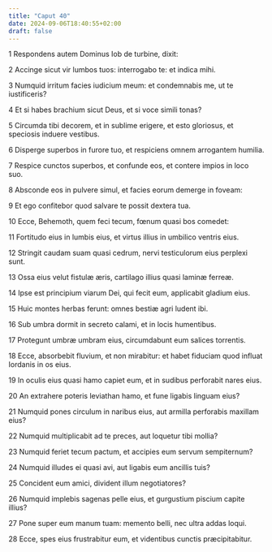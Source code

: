 ```yaml
---
title: "Caput 40"
date: 2024-09-06T18:40:55+02:00
draft: false
---
```




1 Respondens autem Dominus Iob de turbine, dixit:

2 Accinge sicut vir lumbos tuos: interrogabo te: et indica mihi.

3 Numquid irritum facies iudicium meum: et condemnabis me, ut te iustificeris?

4 Et si habes brachium sicut Deus, et si voce simili tonas?

5 Circumda tibi decorem, et in sublime erigere, et esto gloriosus, et speciosis induere vestibus.

6 Disperge superbos in furore tuo, et respiciens omnem arrogantem humilia.

7 Respice cunctos superbos, et confunde eos, et contere impios in loco suo.

8 Absconde eos in pulvere simul, et facies eorum demerge in foveam:

9 Et ego confitebor quod salvare te possit dextera tua.

10 Ecce, Behemoth, quem feci tecum, fœnum quasi bos comedet:

11 Fortitudo eius in lumbis eius, et virtus illius in umbilico ventris eius.

12 Stringit caudam suam quasi cedrum, nervi testiculorum eius perplexi sunt.

13 Ossa eius velut fistulæ æris, cartilago illius quasi laminæ ferreæ.

14 Ipse est principium viarum Dei, qui fecit eum, applicabit gladium eius.

15 Huic montes herbas ferunt: omnes bestiæ agri ludent ibi.

16 Sub umbra dormit in secreto calami, et in locis humentibus.

17 Protegunt umbræ umbram eius, circumdabunt eum salices torrentis.

18 Ecce, absorbebit fluvium, et non mirabitur: et habet fiduciam quod influat Iordanis in os eius.

19 In oculis eius quasi hamo capiet eum, et in sudibus perforabit nares eius.

20 An extrahere poteris leviathan hamo, et fune ligabis linguam eius?

21 Numquid pones circulum in naribus eius, aut armilla perforabis maxillam eius?

22 Numquid multiplicabit ad te preces, aut loquetur tibi mollia?

23 Numquid feriet tecum pactum, et accipies eum servum sempiternum?

24 Numquid illudes ei quasi avi, aut ligabis eum ancillis tuis?

25 Concident eum amici, divident illum negotiatores?

26 Numquid implebis sagenas pelle eius, et gurgustium piscium capite illius?

27 Pone super eum manum tuam: memento belli, nec ultra addas loqui.

28 Ecce, spes eius frustrabitur eum, et videntibus cunctis præcipitabitur.

